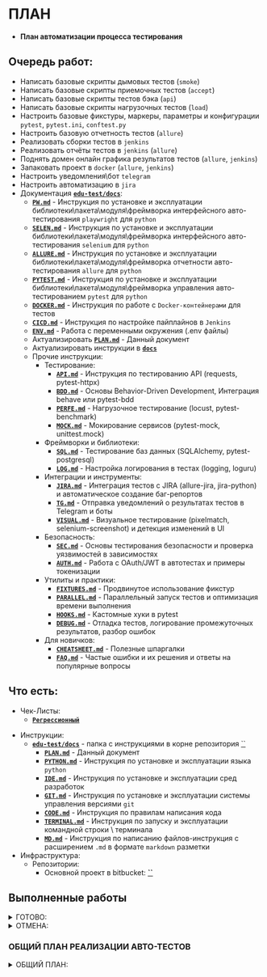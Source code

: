 # **ПЛАН**
* **План автоматизации процесса тестирования**

## **Очередь работ:**
* Написать базовые скрипты дымовых тестов (`smoke`)
* Написать базовые скрипты приемочных тестов (`accept`)
* Написать базовые скрипты тестов бэка (`api`)
* Написать базовые скрипты нагрузочных тестов (`load`)
* Настроить базовые фикстуры, маркеры, параметры и конфигурации `pytest`, `pytest.ini`, `conftest.py`
* Настроить базовую отчетность тестов (`allure`)
* Реализовать сборки тестов в `jenkins`
* Реализовать отчёты тестов в `jenkins` (`allure`)
* Поднять домен онлайн графика результатов тестов (`allure`, `jenkins`)
* Запаковать проект в `docker` (`allure`, `jenkins`)
* Настроить уведомления\бот `telegram`
* Настроить автоматизацию в `jira`
* Документация [**`edu-test/docs`**]():
  * [**`PW.md`**]() - Инструкция по установке и эксплуатации библиотеки\пакета\модуля\фреймворка интерфейсного авто-тестирования `playwright` для `python`
  * [**`SELEN.md`**]() - Инструкция по установке и эксплуатации библиотеки\пакета\модуля\фреймворка интерфейсного авто-тестирования `selenium` для `python`
  * [**`ALLURE.md`**]() - Инструкция по установке и эксплуатации библиотеки\пакета\модуля\фреймворка отчетности авто-тестирования `allure` для `python`
  * [**`PYTEST.md`**]() - Инструкция по установке и эксплуатации библиотеки\пакета\модуля\фреймворка управления авто-тестированием `pytest` для `python`
  * [**`DOCKER.md`**]() - Инструкция по работе с `Docker-контейнерами` для тестов
  * [**`CICD.md`**]() - Инструкция по настройке пайплайнов в `Jenkins`
  * [**`ENV.md`**]() - Работа с переменными окружения (.env файлы)
  * Актуализировать [**`PLAN.md`**]() - Данный документ
  * Актуализировать инструкции в [**`docs`**]()
  * Прочие инструкции:
    * Тестирование:
      * [**`API.md`**]() - Инструкция по тестированию API (requests, pytest-httpx)
      * [**`BDD.md`**]() - Основы Behavior-Driven Development, Интеграция behave или pytest-bdd
      * [**`PERFE.md`**]() - Нагрузочное тестирование (locust, pytest-benchmark)
      * [**`MOCK.md`**]() - Мокирование сервисов (pytest-mock, unittest.mock)
    * Фреймворки и библиотеки:
      * [**`SQL.md`**]() - Тестирование баз данных (SQLAlchemy, pytest-postgresql)
      * [**`LOG.md`**]() - Настройка логирования в тестах (logging, loguru)
    * Интеграции и инструменты:
      * [**`JIRA.md`**]() - Интеграция тестов с JIRA (allure-jira, jira-python) и автоматическое создание баг-репортов
      * [**`TG.md`**]() - Отправка уведомлений о результатах тестов в Telegram и боты
      * [**`VISUAL.md`**]() - Визуальное тестирование (pixelmatch, selenium-screenshot) и детекция изменений в UI
    * Безопасность:
      * [**`SEC.md`**]() - Основы тестирования безопасности и проверка уязвимостей в зависимостях
      * [**`AUTH.md`**]() - Работа с OAuth/JWT в автотестах и примеры токенизации
    * Утилиты и практики:
      * [**`FIXTURES.md`**]() - Продвинутое использование фикстур
      * [**`PARALLEL.md`**]() - Параллельный запуск тестов и оптимизация времени выполнения
      * [**`HOOKS.md`**]() - Кастомные хуки в pytest
      * [**`DEBUG.md`**]() - Отладка тестов, логирование промежуточных результатов, разбор ошибок
    * Для новичков:
      * [**`CHEATSHEET.md`**]() - Полезные шпаргалки
      * [**`FAQ.md`**]() - Частые ошибки и их решения и ответы на популярные вопросы

## **Что есть:**
- Чек-Листы:
  - [**`Регрессионный`**]()
* Инструкции:
  * [**`edu-test/docs`**]() - папка с инструкциями в корне репозитория [``]()
    * [**`PLAN.md`**]() - Данный документ
    * [**`PYTHON.md`**]() - Инструкция по установке и эксплуатации языка `python`
    * [**`IDE.md`**]() - Инструкция по установке и эксплуатации сред разработок
    * [**`GIT.md`**]() - Инструкция по установке и эксплуатации системы управления версиями `git`
    * [**`CODE.md`**]() - Инструкция по правилам написания кода
    * [**`TERMINAL.md`**]() - Инструкция по запуску и эксплуатации командной строки \ терминала
    * [**`MD.md`**]() - Инструкция по написанию файлов-инструкция с расширением `.md` в формате `markdown` разметки
* Инфраструктура:
  * Репозитории: 
    * Основной проект в bitbucket: [**``**]()

## **Выполненные работы**
<details><summary>ГОТОВО:</summary><p>

1. `15.04.25` Создать проект авто-тестов `edu-test`
2. `16.04.25` Разработать архитектуру проекта `edu-test`
3. `16.04.25` Написать описание и инструкции (`PLAN.md`, `ARCH.md`)
4. `17.04.25` Написать описание и инструкции (`README.md`, `.gitignore`, `requirements.txt`)
5. `18.04.25` Создание директорий (`page`, `test`, `config`, `docs`, `utils`)
6. `19.04.25` Написать доп инструкций (папка `docs`, `GIT.md`, `CODE.md`)
7. `24.04.25` Написать доп инструкций (`MD.md`, `IDE.md`)
8. `25.04.25` Выделение репозитория `edu-test`
9. `26.04.25` Настройка конфигурации (`conftest.py`, `pytest.ini`)
10. `27.05.25` Написать базовые скрипты дымовых тестов (`smoke`)
11. `28.04.25` Написать доп инструкций (`TERMINAL.md`)
12. `06.05.25` Написать доп инструкций (`PYTHON.md`)
13. `06.05.25` Выделение репозитория от шаблона `edu-test` под проект
14. `07.05.25` Отладить базовые скрипты дымовых тестов (`smoke`)
</p></details>

<details><summary>ОТМЕНА:</summary><p>

</p></details>

### **ОБЩИЙ ПЛАН РЕАЛИЗАЦИИ АВТО-ТЕСТОВ**
<details><summary>ОБЩИЙ ПЛАН:</summary><p>

#### Процессы и задачи тестирования
* Разработка плана автоматизации (`PLAN.md` - мы тут)
* Актуализация тест-кейсов и чек-листов (добавление нового и улучшенного функционала из новых версий - в конце спринта)
* Написание авто-тестов по тест-кейсам после выполнения ручного тестирования задачи с новой или улучшенной функциональностью
* Слитие изменений скриптов в соответствующую ветку и использование новых тестов в ретесте и регрессе
#### Документация тестирования (необходимая)
* Список тест-кейсов (с номерами)
* Чек-лист регрессионный
* Чек-лист автоматизации (в регрессионном)
* Инструкции авто-тестов
### Реализация архитектуры авто-тестирования
#### Подготовка инфраструктуры авто-тестов
* Получить репозиторий `git`
* Настроить права доступа `git` для команды
* Создать ветку для проекта (`master`)
#### Базовая архитектура авто-тестов
* Выбрать язык\фреймворк
* Разработать архитектуру проекта автоматизации
* Определиться с инструментами, библиотеками, пакетами
* Написать `requirements.txt` что содержит зависимости (библиотеки)
* Написать `.gitignore` что содержит лист исключений для `git`
#### Написание авто-тестов
* Написать `README.md` что содержит описание проекта
* Создать архитектуру по плану:
  * Создание директорий (`page`, `test`, `config`, `docs`, `utils` и т.д.)
  * В папках создать файлы шаблоны скриптов, с примерами и шаблонами тестов, проверок и т.д.
  * Настройка конфигурации (`conftest.py`, `pytest.ini`, `config.py` и т.д.)
  * Настройка параметризации запуска тестов (`pytest.ini` и т.д.)
* Написать тестовые-случаи и составить чек-лист автоматизации
* Написать скрипты автоматизации на основе шаблонов по чек-листу
#### Настройка отчетности авто-тестов
* Генерация отчетов (`pytest`, `allure`)
* Настройка артефактов `jenkins` и хранение отчётов
#### Настроить проект в `jenkins` (отдел девопс)
* Настроить общий проект
* Настроить страницы авто-тестов приложений
* Настроить окружение
* Настройка интеграции CI\CD `jenkins` с авто-тестами
  * Ручная сборка билда
  * Запуск по расписанию
  * Запуск по событию (изменения в ветке)
  * Уведомления (`jira`, `telegram`)
#### Написать документацию проекта авто-тестов
* `README.md` - Имя, Описание, Архитектура и структура, Инструкция запуска, Что покрыто
* Прочую документацию, если потребуется, например:
  * `CODE.md` - Правила написания хорошего кода тестов проекта
  * `GIT.md`- Инструкция для работы в репозитории проекта
#### Масштабирование авто-тестов
* Настройка параллельных запусков тестов (асинхронный режим)
* Добавить теги для разных наборов тестов
* Параметризовать запуски в разных окружениях (браузеры, стенды, url)
</p></details>